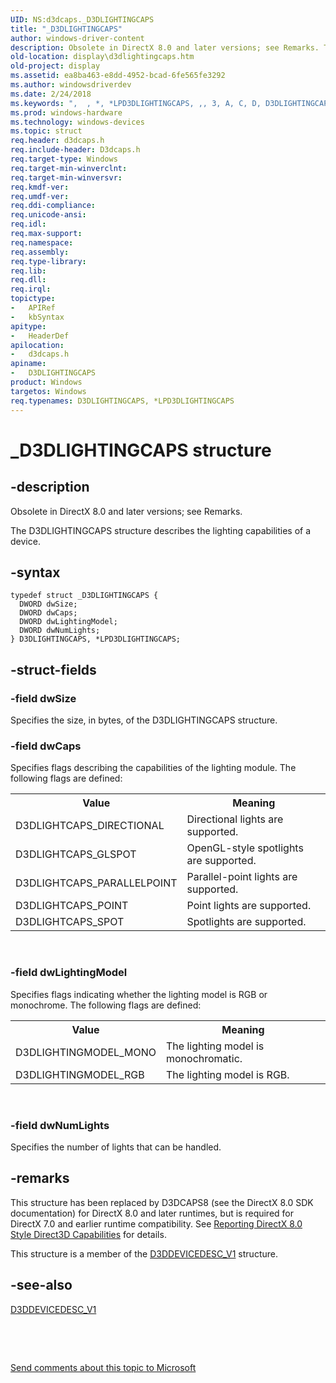 ```yaml
---
UID: NS:d3dcaps._D3DLIGHTINGCAPS
title: "_D3DLIGHTINGCAPS"
author: windows-driver-content
description: Obsolete in DirectX 8.0 and later versions; see Remarks. The D3DLIGHTINGCAPS structure describes the lighting capabilities of a device.
old-location: display\d3dlightingcaps.htm
old-project: display
ms.assetid: ea8ba463-e8dd-4952-bcad-6fe565fe3292
ms.author: windowsdriverdev
ms.date: 2/24/2018
ms.keywords: ",  , *, *LPD3DLIGHTINGCAPS, ,, 3, A, C, D, D3DLIGHTINGCAPS, D3DLIGHTINGCAPS structure [Display Devices], G, H, I, L, LPD3DLIGHTINGCAPS, LPD3DLIGHTINGCAPS structure pointer [Display Devices], N, P, S, T, _, _D3DLIGHTINGCAPS, d3dcaps/D3DLIGHTINGCAPS, d3dcaps/LPD3DLIGHTINGCAPS, d3dstrct_98470d9f-b4ed-49ee-9c0f-34c991916de3.xml, display.d3dlightingcaps"
ms.prod: windows-hardware
ms.technology: windows-devices
ms.topic: struct
req.header: d3dcaps.h
req.include-header: D3dcaps.h
req.target-type: Windows
req.target-min-winverclnt: 
req.target-min-winversvr: 
req.kmdf-ver: 
req.umdf-ver: 
req.ddi-compliance: 
req.unicode-ansi: 
req.idl: 
req.max-support: 
req.namespace: 
req.assembly: 
req.type-library: 
req.lib: 
req.dll: 
req.irql: 
topictype:
-	APIRef
-	kbSyntax
apitype:
-	HeaderDef
apilocation:
-	d3dcaps.h
apiname:
-	D3DLIGHTINGCAPS
product: Windows
targetos: Windows
req.typenames: D3DLIGHTINGCAPS, *LPD3DLIGHTINGCAPS
---
```


# _D3DLIGHTINGCAPS structure


## -description



   Obsolete in DirectX 8.0 and later versions; see Remarks.
   

The D3DLIGHTINGCAPS structure describes the lighting capabilities of a device.


## -syntax


````
typedef struct _D3DLIGHTINGCAPS {
  DWORD dwSize;
  DWORD dwCaps;
  DWORD dwLightingModel;
  DWORD dwNumLights;
} D3DLIGHTINGCAPS, *LPD3DLIGHTINGCAPS;
````


## -struct-fields




### -field dwSize

Specifies the size, in bytes, of the D3DLIGHTINGCAPS structure. 


### -field dwCaps

 Specifies flags describing the capabilities of the lighting module. The following flags are defined:   
  
  
  

<table>
<tr>
<th>Value</th>
<th>Meaning</th>
</tr>
<tr>
<td>D3DLIGHTCAPS_DIRECTIONAL</td>
<td>Directional lights are supported. 
</td>
</tr>
<tr>
<td>D3DLIGHTCAPS_GLSPOT</td>
<td>OpenGL-style spotlights are supported.</td>
</tr>
<tr>
<td>D3DLIGHTCAPS_PARALLELPOINT</td>
<td>Parallel-point lights are supported.</td>
</tr>
<tr>
<td>D3DLIGHTCAPS_POINT</td>
<td>Point lights are supported.</td>
</tr>
<tr>
<td>D3DLIGHTCAPS_SPOT</td>
<td>Spotlights are supported. 
</td>
</tr>
</table>
 


### -field dwLightingModel

 Specifies flags indicating whether the lighting model is RGB or monochrome. The following flags are defined: 

<table>
<tr>
<th>Value</th>
<th>Meaning</th>
</tr>
<tr>
<td>D3DLIGHTINGMODEL_MONO </td>
<td>The lighting model is monochromatic. 
 </td>
</tr>
<tr>
<td>D3DLIGHTINGMODEL_RGB</td>
<td>The lighting model is RGB. 
</td>
</tr>
</table>
 


### -field dwNumLights

Specifies the number of lights that can be handled.


## -remarks



This structure has been replaced by D3DCAPS8 (see the DirectX 8.0 SDK documentation) for DirectX 8.0 and later runtimes, but is required for DirectX 7.0 and earlier runtime compatibility. See <a href="https://msdn.microsoft.com/a03a7cbc-95be-4251-8e3a-bef4a093f03d">Reporting DirectX 8.0 Style Direct3D Capabilities</a> for details.

This structure is a member of the <a href="..\d3dhal\ns-d3dhal-_d3ddevicedesc_v1.md">D3DDEVICEDESC_V1</a> structure.




## -see-also

<a href="..\d3dhal\ns-d3dhal-_d3ddevicedesc_v1.md">D3DDEVICEDESC_V1</a>



 

 

<a href="mailto:wsddocfb@microsoft.com?subject=Documentation%20feedback [display\display]:%20D3DLIGHTINGCAPS structure%20 RELEASE:%20(2/24/2018)&amp;body=%0A%0APRIVACY STATEMENT%0A%0AWe use your feedback to improve the documentation. We don't use your email address for any other purpose, and we'll remove your email address from our system after the issue that you're reporting is fixed. While we're working to fix this issue, we might send you an email message to ask for more info. Later, we might also send you an email message to let you know that we've addressed your feedback.%0A%0AFor more info about Microsoft's privacy policy, see http://privacy.microsoft.com/en-us/default.aspx." title="Send comments about this topic to Microsoft">Send comments about this topic to Microsoft</a>

